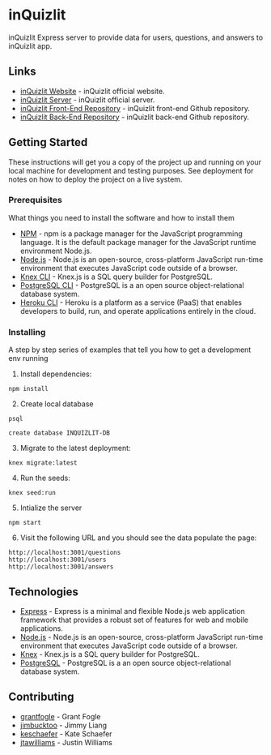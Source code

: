 # inQuizlit

inQuizlit Express server to provide data for users, questions, and answers to inQuizlit app. 

## Links

* [inQuizlit Website](https://inquizlit.herokuapp.com/) - inQuizlit official website.
* [inQuizlit Server](https://inquizlit-backend.herokuapp.com/questions) - inQuizlit official server.
* [inQuizlit Front-End Repository](https://github.com/jimbucktoo/inquizlit-frontend) - inQuizlit front-end Github repository.
* [inQuizlit Back-End Repository](https://github.com/keschaefer/inquizlit-backend) - inQuizlit back-end Github repository.

## Getting Started

These instructions will get you a copy of the project up and running on your local machine for development and testing purposes. See deployment for notes on how to deploy the project on a live system.

### Prerequisites

What things you need to install the software and how to install them

* [NPM](https://www.npmjs.com/) - npm is a package manager for the JavaScript programming language. It is the default package manager for the JavaScript runtime environment Node.js.
* [Node.js](https://www.nodejs.org/) - Node.js is an open-source, cross-platform JavaScript run-time environment that executes JavaScript code outside of a browser.
* [Knex CLI](https://knexjs.org/) - Knex.js is a SQL query builder for PostgreSQL.
* [PostgreSQL CLI](https://www.postgresql.org/) - PostgreSQL is a an open source object-relational database system.
* [Heroku CLI](https://www.heroku.com/) - Heroku is a platform as a service (PaaS) that enables developers to build, run, and operate applications entirely in the cloud.

### Installing

A step by step series of examples that tell you how to get a development env running

1. Install dependencies:

```
npm install
```

2. Create local database

```
psql

create database INQUIZLIT-DB
```

3. Migrate to the latest deployment:

```
knex migrate:latest
```

4. Run the seeds:

```
knex seed:run
```

5. Intialize the server

```
npm start
```

6. Visit the following URL and you should see the data populate the page:

```
http://localhost:3001/questions 
http://localhost:3001/users
http://localhost:3001/answers 
```

## Technologies

* [Express](https://expressjs.com/) - Express is a minimal and flexible Node.js web application framework that provides a robust set of features for web and mobile applications.
* [Node.js](https://nodejs.org/en/about/) - Node.js is an open-source, cross-platform JavaScript run-time environment that executes JavaScript code outside of a browser.
* [Knex](https://knexjs.org/) - Knex.js is a SQL query builder for PostgreSQL.
* [PostgreSQL](https://www.postgresql.org/) - PostgreSQL is a an open source object-relational database system.

## Contributing

* [grantfogle](https://github.com/grantfogle) - Grant Fogle
* [jimbucktoo](https://github.com/jimbucktoo) - Jimmy Liang
* [keschaefer](https://github.com/keschaefer) - Kate Schaefer
* [jtawilliams](https://github.com/jtawilliams) - Justin Williams